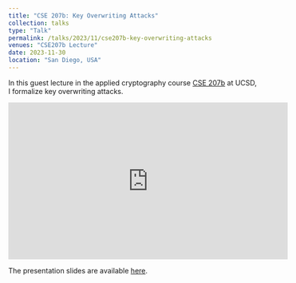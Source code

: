 ```yaml
---
title: "CSE 207b: Key Overwriting Attacks"
collection: talks
type: "Talk"
permalink: /talks/2023/11/cse207b-key-overwriting-attacks
venues: "CSE207b Lecture"
date: 2023-11-30
location: "San Diego, USA"
---
```


In this guest lecture in the applied cryptography course [CSE 207b](https://cseweb.ucsd.edu/classes/fa23/cse207B-a/) at UCSD, I formalize key overwriting attacks.

<iframe width="560" height="315" src="https://www.youtube-nocookie.com/embed/x21qwMAUscE?si=kjdg-dHsokwy6NXO" title="Key Overwriting Attacks YouTube Player" frameborder="0" allow="accelerometer; autoplay; clipboard-write; encrypted-media; gyroscope; picture-in-picture; web-share" allowfullscreen></iframe>

The presentation slides are available [here](/files/2023-11-30_CSE207b_Key_Overwriting_Attacks.pdf).

